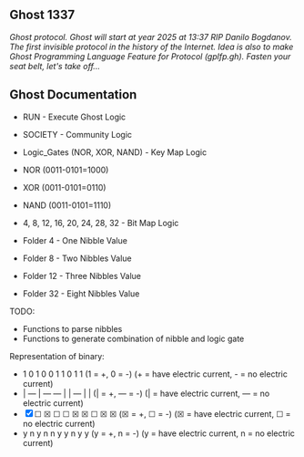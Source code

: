 ## Ghost 1337
*Ghost protocol.* 
*Ghost will start at year 2025 at 13:37 RIP Danilo Bogdanov.*
*The first invisible protocol in the history of the Internet.*
*Idea is also to make Ghost Programming Language Feature for Protocol (gplfp.gh).*
*Fasten your seat belt, let's take off...*

## Ghost Documentation
- RUN - Execute Ghost Logic
- SOCIETY - Community Logic

- Logic_Gates (NOR, XOR, NAND) - Key Map Logic
- NOR (0011-0101=1000)
- XOR (0011-0101=0110)
- NAND (0011-0101=1110)

- 4, 8, 12, 16, 20, 24, 28, 32 - Bit Map Logic
- Folder 4 - One Nibble Value
- Folder 8 - Two Nibbles Value
- Folder 12 - Three Nibbles Value
- Folder 32 - Eight Nibbles Value

TODO:
- Functions to parse nibbles
- Functions to generate combination of nibble and logic gate

Representation of binary:
- 1	0	1	0	0	1	1	0	1	1  (1 = +, 0 = -) (+ = have electric current, - = no electric current)
- |	―	|	―	―	|	|	―	|	|  (| = +, ― = -) (| = have electric current, ― = no electric current)
- ☒	☐	☒	☐	☐	☒	☒	☐	☒	☒  (☒ = +, ☐ = -) (☒ = have electric current, ☐ = no electric current)
- y	n	y	n	n	y	y	n	y	y  (y = +, n = -) (y = have electric current, n = no electric current)
 

